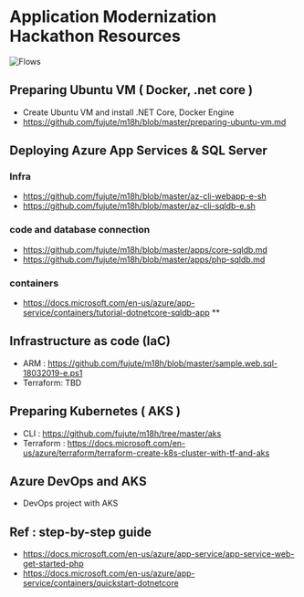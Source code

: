 # Application Modernization Hackathon Resources
![Flows](https://github.com/fujute/m18h/blob/master/imgs/lab-flows.png)
## Preparing Ubuntu VM ( Docker, .net core )
* Create Ubuntu VM and install  .NET Core, Docker Engine
* https://github.com/fujute/m18h/blob/master/preparing-ubuntu-vm.md
## Deploying Azure App Services & SQL Server
###  Infra
* https://github.com/fujute/m18h/blob/master/az-cli-webapp-e-sh
* https://github.com/fujute/m18h/blob/master/az-cli-sqldb-e.sh
### code and database connection
* https://github.com/fujute/m18h/blob/master/apps/core-sqldb.md
* https://github.com/fujute/m18h/blob/master/apps/php-sqldb.md
### containers
* https://docs.microsoft.com/en-us/azure/app-service/containers/tutorial-dotnetcore-sqldb-app **

## Infrastructure as code (IaC) 
* ARM : https://github.com/fujute/m18h/blob/master/sample.web.sql-18032019-e.ps1
* Terraform: TBD
## Preparing Kubernetes ( AKS )
* CLI : https://github.com/fujute/m18h/tree/master/aks
* Terraform : https://docs.microsoft.com/en-us/azure/terraform/terraform-create-k8s-cluster-with-tf-and-aks
## Azure DevOps and AKS
* DevOps project with AKS

## Ref : step-by-step guide
* https://docs.microsoft.com/en-us/azure/app-service/app-service-web-get-started-php
* https://docs.microsoft.com/en-us/azure/app-service/containers/quickstart-dotnetcore 

